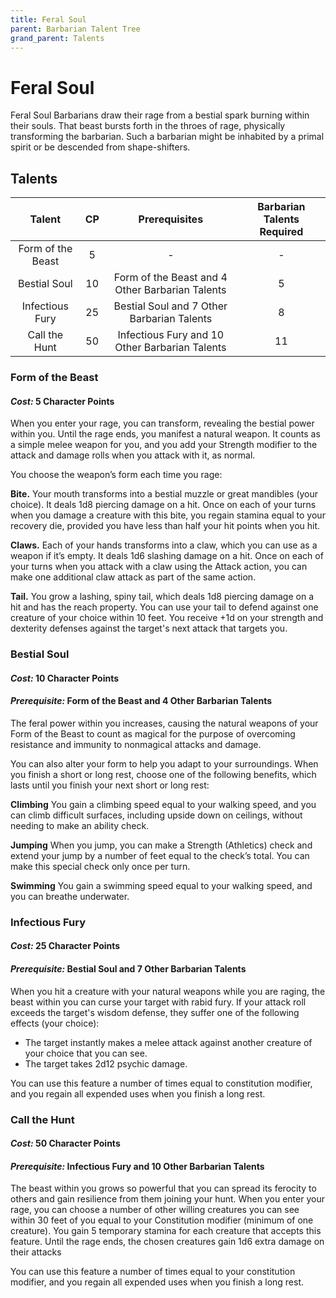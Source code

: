 ```yaml
---
title: Feral Soul
parent: Barbarian Talent Tree
grand_parent: Talents
---
```


# Feral Soul
Feral Soul Barbarians  draw their rage from a bestial spark burning within their souls. That beast bursts forth in the throes of rage, physically transforming the barbarian. Such a barbarian might be inhabited by a primal spirit or be descended from shape-shifters. 


## Talents

| Talent | CP | Prerequisites | Barbarian Talents Required |
|:------:|:--:|:-------------:|:--------------------------:|
| Form of the Beast | 5  | - | - |
| Bestial Soul | 10 | Form of the Beast and 4 Other Barbarian Talents | 5 |
| Infectious Fury | 25 | Bestial Soul and 7 Other Barbarian Talents | 8 |
| Call the Hunt | 50 | Infectious Fury and 10 Other Barbarian Talents | 11 |

### Form of the Beast
#### *Cost:* 5 Character Points
When you enter your rage, you can transform, revealing the bestial power within you. Until the rage ends, you manifest a natural weapon. It counts as a simple melee weapon for you, and you add your Strength modifier to the attack and damage rolls when you attack with it, as normal.

You choose the weapon’s form each time you rage:

**Bite.** Your mouth transforms into a bestial muzzle or great mandibles (your choice). It deals 1d8 piercing damage on a hit. Once on each of your turns when you damage a creature with this bite, you regain stamina equal to your recovery die, provided you have less than half your hit points when you hit.

**Claws.** Each of your hands transforms into a claw, which you can use as a weapon if it’s empty. It deals 1d6 slashing damage on a hit. Once on each of your turns when you attack with a claw using the Attack action, you can make one additional claw attack as part of the same action.

**Tail.** You grow a lashing, spiny tail, which deals 1d8 piercing damage on a hit and has the reach property. You can use your tail to defend against one creature of your choice within 10 feet. You receive +1d on your strength and dexterity defenses against the target's next attack that targets you.

### Bestial Soul
#### *Cost:* 10 Character Points
#### *Prerequisite:* Form of the Beast and 4 Other Barbarian Talents
The feral power within you increases, causing the natural weapons of your Form of the Beast to count as magical for the purpose of overcoming resistance and immunity to nonmagical attacks and damage.

You can also alter your form to help you adapt to your surroundings. When you finish a short or long rest, choose one of the following benefits, which lasts until you finish your next short or long rest:

**Climbing**
You gain a climbing speed equal to your walking speed, and you can climb difficult surfaces, including upside down on ceilings, without needing to make an ability check.

**Jumping**
When you jump, you can make a Strength (Athletics) check and extend your jump by a number of feet equal to the check’s total. You can make this special check only once per turn.

**Swimming**
You gain a swimming speed equal to your walking speed, and you can breathe underwater.


### Infectious Fury
#### *Cost:* 25 Character Points
#### *Prerequisite:* Bestial Soul and 7 Other Barbarian Talents
When you hit a creature with your natural weapons while you are raging, the beast within you can curse your target with rabid fury. If your attack roll exceeds the target's wisdom defense, they suffer one of the following effects (your choice):

   - The target instantly makes a melee attack against another creature of your choice that you can see.
   - The target takes 2d12 psychic damage.

You can use this feature a number of times equal to constitution modifier, and you regain all expended uses when you finish a long rest.

### Call the Hunt
#### *Cost:* 50 Character Points
#### *Prerequisite:* Infectious Fury and 10 Other Barbarian Talents
The beast within you grows so powerful that you can spread its ferocity to others and gain resilience from them joining your hunt. When you enter your rage, you can choose a number of other willing creatures you can see within 30 feet of you equal to your Constitution modifier (minimum of one creature). You gain 5 temporary stamina for each creature that accepts this feature. Until the rage ends, the chosen creatures gain 1d6 extra damage on their attacks

You can use this feature a number of times equal to your constitution modifier, and you regain all expended uses when you finish a long rest.
